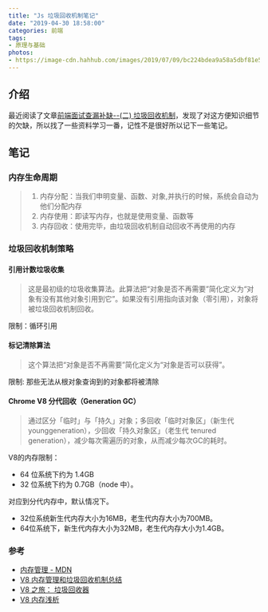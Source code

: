 ```yaml
---
title: "Js 垃圾回收机制笔记"
date: "2019-04-30 18:58:00"
categories: 前端
tags:
- 原理与基础
photos:
- https://image-cdn.hahhub.com/images/2019/07/09/bc224bdea9a58a5dbf81e50cb7c9091e.png
---
```


## 介绍

最近阅读了文章[前端面试查漏补缺--(二) 垃圾回收机制](https://juejin.im/post/5c6bba32f265da2db07382cf)，发现了对这方便知识细节的欠缺，所以找了一些资料学习一番，记性不是很好所以记下一些笔记。

## 笔记

### 内存生命周期

> 1. 内存分配：当我们申明变量、函数、对象,并执行的时候，系统会自动为他们分配内存
> 1. 内存使用：即读写内存，也就是使用变量、函数等
> 2. 内存回收：使用完毕，由垃圾回收机制自动回收不再使用的内存


### 垃圾回收机制策略

#### 引用计数垃圾收集

> 这是最初级的垃圾收集算法。此算法把“对象是否不再需要”简化定义为“对象有没有其他对象引用到它”。如果没有引用指向该对象（零引用），对象将被垃圾回收机制回收。

限制：循环引用


#### 标记清除算法

> 这个算法把“对象是否不再需要”简化定义为“对象是否可以获得”。

限制: 那些无法从根对象查询到的对象都将被清除


#### Chrome V8 分代回收（Generation GC）

> 通过区分「临时」与「持久」对象；多回收「临时对象区」（新生代younggeneration），少回收「持久对象区」（老生代 tenured generation），减少每次需遍历的对象，从而减少每次GC的耗时。

V8的内存限制：

* 64 位系统下约为 1.4GB
* 32 位系统下约为 0.7GB（node 中）。

对应到分代内存中，默认情况下。

* 32位系统新生代内存大小为16MB，老生代内存大小为700MB。
* 64位系统下，新生代内存大小为32MB，老生代内存大小为1.4GB。

### 参考

* [内存管理 - MDN](https://developer.mozilla.org/zh-CN/docs/Web/JavaScript/Memory_Management)
* [V8 内存管理和垃圾回收机制总结](https://www.jianshu.com/p/455d0b9ef0a8)
* [V8 之旅： 垃圾回收器](http://newhtml.net/v8-garbage-collection/)
* [V8 内存浅析](https://zhuanlan.zhihu.com/p/33816534)